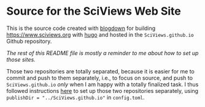 # Source for the SciViews Web Site

This is the source code created with [blogdown](https://bookdown.org/yihui/blogdown/) for building https://www.sciviews.org with [hugo](https://gohugo.io) and hosted in the `SciViews.github.io` Github repository.

_The rest of this README file is mostly a reminder to me about how to set up those sites._

Those two repositories are totally separated, because it is easier for me to commit and push to them separately, i.e., to focus on source, and push to `SciViews.github.io` *only* when I am happy with a totally finalized task. I thus followed instructions [here](https://bookdown.org/yihui/blogdown/github-pages.html) to set up those two repositories separately, using `publishDir = "../SciViews.github.io"` in `config.toml`.
